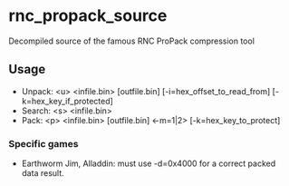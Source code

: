 # rnc_propack_source
Decompiled source of the famous RNC ProPack compression tool

## Usage
-  Unpack: \<u\> <infile.bin> [outfile.bin] [-i=hex_offset_to_read_from] [-k=hex_key_if_protected]
-  Search: \<s\> <infile.bin>
-  Pack: \<p\> <infile.bin> [outfile.bin] <-m=1|2> [-k=hex_key_to_protect]

### Specific games
-  Earthworm Jim, Alladdin: must use -d=0x4000 for a correct packed data result.
